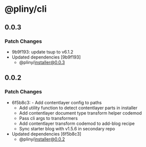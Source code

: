 # @pliny/cli

## 0.0.3

### Patch Changes

- 9b9f193: update tsup to v6.1.2
- Updated dependencies [9b9f193]
  - @pliny/installer@0.0.3

## 0.0.2

### Patch Changes

- 6f5b8c3: - Add contentlayer config to paths
  - Add utility function to detect contentlayer parts in installer
  - Add contentlayer document type transform helper codemod
  - Pass cli args to transformers
  - Add contentlayer transform codemod to add-blog recipe
  - Sync starter blog with v1.5.6 in secondary repo
- Updated dependencies [6f5b8c3]
  - @pliny/installer@0.0.2
